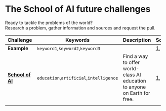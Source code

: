 # The School of AI future challenges
Ready to tackle the problems of the world?  
Research a problem, gather information and sources and request the pull.
  
  
| Challenge          | Keywords                         | Description  | Sources |
| ------------------ | -------------------------------- | ------------ | ------- |
| **Example**        | `keyword1`,`keyword2`,`keyword3` |              | [1](https://www.youtube.com), [2](https://www.wikipedia.com), .. |
| [**School of AI**](challenge_pages/schoolofai.md)   | `education`,`artificial`,`intelligence`| Find a way to offer world-class AI education to anyone on Earth for free. | [1](https://www.youtube.com/watch?v=8yu8rtXThy8), [2](https://www.theschool.ai/)
|                    |                                  |              |         |
